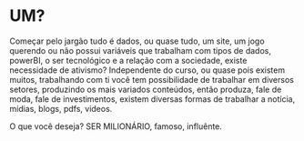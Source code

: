 # UM?

Começar pelo jargão tudo é dados, ou quase tudo, um site, um jogo querendo ou não possui variáveis que trabalham com tipos de dados,
powerBI, o ser tecnológico e a relação com a sociedade, existe necessidade de ativismo? Independente do curso, ou quase pois existem
muitos, trabalhando com ti você tem possibilidade de trabalhar em diversos setores, produzindo os mais variados conteúdos, então produza,
fale de moda, fale de investimentos, existem diversas formas de trabalhar a notícia, mídias, blogs, pdfs, videos.

O que você deseja? SER MILIONÁRIO, famoso, influênte.
